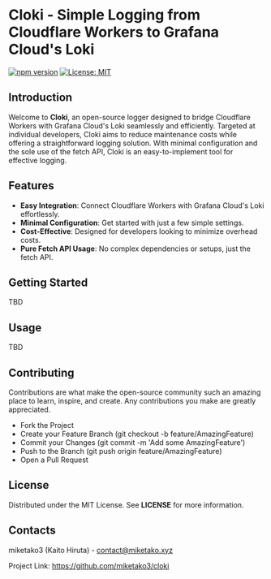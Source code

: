 # Cloki - Simple Logging from Cloudflare Workers to Grafana Cloud's Loki

[![npm version](https://badge.fury.io/js/@miketako3%2Fcloki.svg)](https://badge.fury.io/js/@miketako3%2Fcloki)
[![License: MIT](https://img.shields.io/badge/License-MIT-yellow.svg)](https://opensource.org/licenses/MIT)
## Introduction

Welcome to **Cloki**, an open-source logger designed to bridge Cloudflare Workers with Grafana Cloud's Loki seamlessly and efficiently. Targeted at individual developers, Cloki aims to reduce maintenance costs while offering a straightforward logging solution. With minimal configuration and the sole use of the fetch API, Cloki is an easy-to-implement tool for effective logging.

## Features

- **Easy Integration**: Connect Cloudflare Workers with Grafana Cloud's Loki effortlessly.
- **Minimal Configuration**: Get started with just a few simple settings.
- **Cost-Effective**: Designed for developers looking to minimize overhead costs.
- **Pure Fetch API Usage**: No complex dependencies or setups, just the fetch API.

## Getting Started

TBD

## Usage

TBD

## Contributing

Contributions are what make the open-source community such an amazing place to learn, inspire, and create. Any contributions you make are greatly appreciated.

- Fork the Project
- Create your Feature Branch (git checkout -b feature/AmazingFeature)
- Commit your Changes (git commit -m 'Add some AmazingFeature')
- Push to the Branch (git push origin feature/AmazingFeature)
- Open a Pull Request

## License

Distributed under the MIT License. See **LICENSE** for more information.

## Contacts

miketako3 (Kaito Hiruta) - contact@miketako.xyz

Project Link: https://github.com/miketako3/cloki
